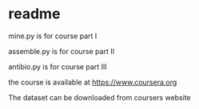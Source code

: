 # readme

mine.py is for course part I

assemble.py is for course part II

antibio.py is for course part III

the course is available at https://www.coursera.org

The dataset can be downloaded from coursers website
